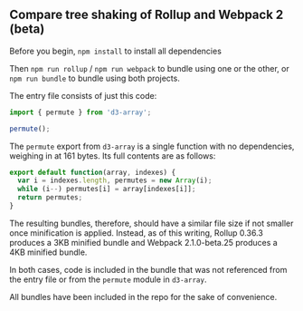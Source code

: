 ## Compare tree shaking of Rollup and Webpack 2 (beta)

Before you begin, `npm install` to install all dependencies

Then `npm run rollup` / `npm run webpack` to bundle using one or the other, or `npm run bundle` to bundle using both projects.

The entry file consists of just this code:

```js
import { permute } from 'd3-array';

permute();
```

The `permute` export from `d3-array` is a single function with no dependencies, weighing in at 161 bytes. Its full contents are as follows:

```js
export default function(array, indexes) {
  var i = indexes.length, permutes = new Array(i);
  while (i--) permutes[i] = array[indexes[i]];
  return permutes;
}
```

The resulting bundles, therefore, should have a similar file size if not smaller once minification is applied. Instead, as of this writing, Rollup 0.36.3 produces a 3KB minified bundle and Webpack 2.1.0-beta.25 produces a 4KB minified bundle.

In both cases, code is included in the bundle that was not referenced from the entry file or from the `permute` module in `d3-array`.

All bundles have been included in the repo for the sake of convenience.